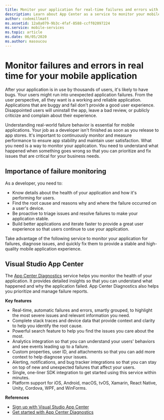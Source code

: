 ```yaml
---
title: Monitor your application for real-time failures and errors with Visual Studio App Center
description: Learn about App Center as a service to monitor your mobile application for failures and errors.
author: codemillmatt
ms.assetid: 12a8a079-9b3c-4faf-8588-ccff02097224
ms.service: mobile-services
ms.topic: article
ms.date: 06/05/2020
ms.author: masoucou
---
```


# Monitor failures and errors in real time for your mobile application
After your application is in use by thousands of users, it's likely to have bugs. Your users might run into unexpected application failures. From the user perspective, all they want is a working and reliable application. Applications that are buggy and fail don't provide a good user experience. Disappointed users will uninstall the app, leave a bad review, or publicly criticize and complain about their experience.

Understanding real-world failure behavior is essential for mobile applications. Your job as a developer isn't finished as soon as you release to app stores. It's important to continuously monitor and measure performance to ensure app stability and maintain user satisfaction. What you need is a way to monitor your application. You need to understand what happened when something goes wrong so that you can prioritize and fix issues that are critical for your business needs.

## Importance of failure monitoring
As a developer, you need to:
- Know details about the health of your application and how it's performing for users.
- Find the root cause and reasons why and where the failure occurred on a user's device.
- Be proactive to triage issues and resolve failures to make your application stable.
- Build better applications and iterate faster to provide a great user experience so that users continue to use your application.

Take advantage of the following service to monitor your application for failures, diagnose issues, and quickly fix them to provide a stable and high-quality mobile application experience.

## Visual Studio App Center
The [App Center Diagnostics](/appcenter/diagnostics/) service helps you monitor the health of your application. It provides detailed insights so that you can understand what happened and why the application failed. App Center Diagnostics also helps you prioritize and manage failure reports.

**Key features**
- Real-time, automatic failures and errors, smartly grouped, to highlight the most severe issues and relevant information you need.
- Complete stack traces and device data that provide context and clarity to help you identify the root cause.
- Powerful search feature to help you find the issues you care about the most.
- Analytics integration so that you can understand your users' behaviors and see events leading up to a failure.
- Custom properties, user ID, and attachments so that you can add more context to help diagnose your issues.
- Alerting, notifications, and bug tracker integrations so that you can stay on top of new and unexpected failures that affect your users.
- Single, one-liner SDK integration to get started using this service within minutes.
- Platform support for iOS, Android, macOS, tvOS, Xamarin, React Native, Unity, Cordova, WPF, and WinForms.

**References**
- [Sign up with Visual Studio App Center](https://appcenter.ms/signup?utm_source=Mobile%20Development%20Docs&utm_medium=Azure&utm_campaign=New%20azure%20docs)
- [Get started with App Center Diagnostics](/appcenter/diagnostics/)